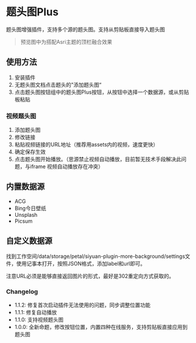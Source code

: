 # 题头图Plus

题头图增强插件，支持多个源的题头图。支持从剪贴板直接导入题头图

> 预览图中为搭配Asri主题的顶栏融合效果

## 使用方法

1. 安装插件
2. 无题头图文档点击题头的"添加题头图“
3. 点击题头图按钮组中的题头图Plus按钮，从按钮中选择一个数据源，或从剪贴板粘贴


### 视频题头图

1. 添加题头图
2. 修改链接
3. 粘贴视频链接的URL地址（推荐用assets内的视频，速度更快）
4. 确定保存生效
5. 点击题头图开始播放。（思源禁止视频自动播放，目前暂无技术手段解决此问题，与iframe 视频自动播放存在冲突）

## 内置数据源

- ACG
- Bing今日壁纸
- Unsplash
- Picsum

## 自定义数据源

找到工作空间/data/storage/petal/siyuan-plugin-more-background/settings文件，使用记事本打开，按照JSON格式，添加label和url即可。

注意URL必须是能够直接返回图片的形式，最好是302重定向方式获取的。

### Changelog

- 1.1.2: 修复首次启动插件无法使用的问题，同步调整位置功能
- 1.1.1: 修复自动播放
- 1.1.0: 支持视频题头图
- 1.0.0: 全新命题，修改按钮位置，内置四种在线服务，支持剪贴板直接应用到题头图